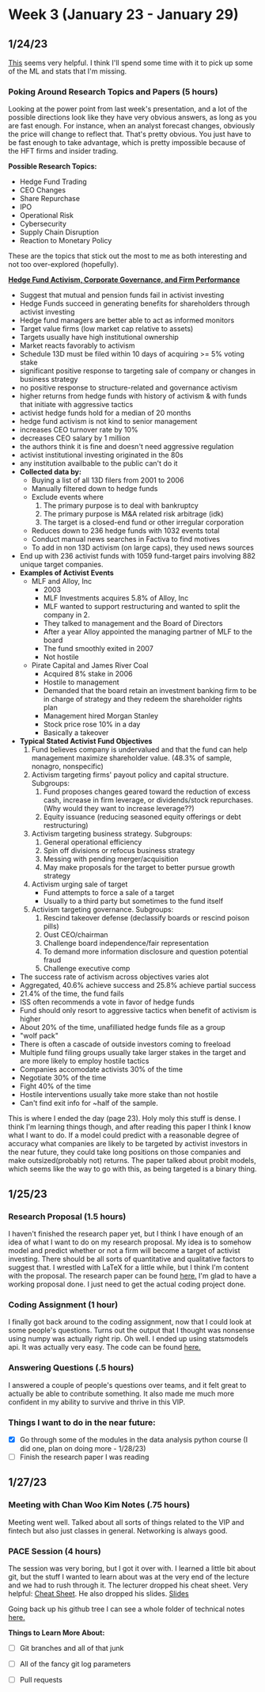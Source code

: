# Week 3 (January 23 - January 29)

## 1/24/23

[This](https://github.com/gabors-data-analysis/da-coding-python) seems
very helpful. I think I'll spend some time with it to pick up some of
the ML and stats that I'm missing.

### Poking Around Research Topics and Papers (5 hours)

Looking at the power point from last week's presentation, and a lot of
the possible directions look like they have very obvious answers, as
long as you are fast enough. For instance, when an analyst forecast
changes, obviously the price will change to reflect that. That's 
pretty obvious. You just have to be fast enough to take advantage,
which is pretty impossible because of the HFT firms and insider 
trading.

**Possible Research Topics:**
- Hedge Fund Trading
- CEO Changes
- Share Repurchase
- IPO
- Operational Risk
- Cybersecurity
- Supply Chain Disruption
- Reaction to Monetary Policy

These are the topics that stick out the most to me as both interesting
and not too over-explored (hopefully).

**[Hedge Fund Activism, Corporate Governance, and Firm Performance](https://onlinelibrary.wiley.com/doi/full/10.1111/j.1540-6261.2008.01373.x)**

- Suggest that mutual and pension funds fail in activist investing
- Hedge Funds succeed in generating benefits for shareholders through
activist investing
- Hedge fund managers are better able to act as informed monitors
- Target value firms (low market cap relative to assets)
- Targets usually have high institutional ownership
- Market reacts favorably to activism
- Schedule 13D must be filed within 10 days of acquiring >= 5% voting stake
- significant positive response to targeting sale of company or 
changes in business strategy
- no positive response to structure-related and governance activism
- higher returns from hedge funds with history of activism & with 
funds that initiate with aggressive tactics
- activist hedge funds hold for a median of 20 months
- hedge fund activism is not kind to senior management
- increases CEO turnover rate by 10%
- decreases CEO salary by 1 million
- the authors think it is fine and doesn't need aggressive regulation
- activist institutional investing originated in the 80s
- any institution availbable to the public can't do it
- **Collected data by:**
    - Buying a list of all 13D filers from 2001 to 2006
    - Manually filtered down to hedge funds
    - Exclude events where
        1. The primary purpose is to deal with bankruptcy
        2. The primary purpose is M&A related risk arbitrage (idk)
        3. The target is a closed-end fund or other irregular 
        corporation
    - Reduces down to 236 hedge funds with 1032 events total
    - Conduct manual news searches in Factiva to find motives
    - To add in non 13D activism (on large caps), they used news sources
- End up with 236 activist funds with 1059 fund-target pairs involving
882 unique target companies.
- **Examples of Activist Events**
    - MLF and Alloy, Inc
        - 2003
        - MLF Investments acquires 5.8% of Alloy, Inc
        - MLF wanted to support restructuring and wanted to split the 
        company in 2.
        - They talked to management and the Board of Directors
        - After a year Alloy appointed the managing partner of MLF to
        the board
        - The fund smoothly exited in 2007
        - Not hostile
    - Pirate Capital and James River Coal
        - Acquired 8% stake in 2006
        - Hostile to management
        - Demanded that the board retain an investment banking firm to
        be in charge of strategy and they redeem the shareholder 
        rights plan
        - Management hired Morgan Stanley
        - Stock price rose 10% in a day
        - Basically a takeover
- **Typical Stated Activist Fund Objectives**
    1. Fund believes company is undervalued and that the fund can help
    management maximize shareholder value. (48.3% of sample, 
    nonagro, nonspecific)
    2. Activism targeting firms' payout policy and capital structure.
    Subgroups:
        1. Fund proposes changes geared toward the reduction of 
        excess cash, increase in firm leverage, or dividends/stock
        repurchases. (Why would they want to increase leverage??)
        2. Equity issuance (reducing seasoned equity offerings or 
        debt restructuring)
    3. Activism targeting business strategy. Subgroups:
        1. General operational efficiency
        2. Spin off divisions or refocus business strategy
        3. Messing with pending merger/acquisition
        4. May make proposals for the target to better pursue growth
        strategy
    4. Activism urging sale of target
        - Fund attempts to force a sale of a target
        - Usually to a third party but sometimes to the fund itself
    5. Activism targeting governance. Subgroups:
        1. Rescind takeover defense (declassify boards or 
        rescind poison pills)
        2. Oust CEO/chairman
        3. Challenge board independence/fair representation
        4. To demand more information disclosure and question 
        potential fraud
        5. Challenge executive comp
- The success rate of activism across objectives varies alot
- Aggregated, 40.6% achieve success and 25.8% achieve partial success
- 21.4% of the time, the fund fails
- ISS often recommends a vote in favor of hedge funds
- Fund should only resort to aggressive tactics when benefit of 
activism is higher
- About 20% of the time, unafilliated hedge funds file as a group
- "wolf pack"
- There is often a cascade of outside investors coming to freeload
- Multiple fund filing groups usually take larger stakes in the target
 and are more likely to employ hostile tactics
- Companies accomodate activists 30% of the time
- Negotiate 30% of the time
- Fight 40% of the time
- Hostile interventions usually take more stake than not hostile
- Can't find exit info for ~half of the sample.

This is where I ended the day (page 23). Holy moly this stuff is dense. I think
I'm learning things though, and after reading this paper I think I know what I
want to do. If a model could predict with a reasonable degree of accuracy what
companies are likely to be targeted by activist investors in the near future,
they could take long positions on those companies and make outsized(probably not)
returns. The paper talked about probit models, which seems like the way to go
with this, as being targeted is a binary thing.

## 1/25/23

### Research Proposal (1.5 hours)
I haven't finished the research paper yet, but I think I have enough of an idea
of what I want to do on my research proposal. My idea is to somehow model and
predict whether or not a firm will become a target of activist investing. 
There should be all sorts of quantitative and qualitative factors to suggest
that. I wrestled with LaTeX for a little while, but I think I'm content with
the proposal. The research paper can be found [here.](../Assignment-0/Kaminer-Predicting-Activist-Investing.pdf)
I'm glad to have a working proposal done. I just need to get the actual coding
project done.

### Coding Assignment (1 hour)
I finally got back around to the coding assignment, now that I could look at
some people's questions. Turns out the output that I thought was nonsense using
numpy was actually right rip. Oh well. I ended up using statsmodels api. It was
actually very easy. The code can be found [here.](../Assignment-0)

### Answering Questions (.5 hours)
I answered a couple of people's questions over teams, and it felt great to 
actually be able to contribute something. It also made me much more confident
in my ability to survive and thrive in this VIP.

### Things I want to do in the near future:
- [x] Go through some of the modules in the data analysis python course (I did one, plan on doing more - 1/28/23)
- [ ] Finish the research paper I was reading

## 1/27/23

### Meeting with Chan Woo Kim Notes (.75 hours)
Meeting went well. Talked about all sorts of things related to the VIP and 
fintech but also just classes in general. Networking is always good.

### PACE Session (4 hours)
The session was very boring, but I got it over with. I learned a little bit 
about git, but the stuff I wanted to learn about was at the very end of the
lecture and we had to rush through it. The lecturer dropped his cheat sheet.
Very helpful: [Cheat Sheet](https://github.com/shahagam4/technical-notes/blob/main/git_cheatsheet.md). 
He also dropped his slides. [Slides](https://gtvault-my.sharepoint.com/personal/rrahaman6_gatech_edu/_layouts/15/onedrive.aspx?id=%2Fpersonal%2Frrahaman6%5Fgatech%5Fedu%2FDocuments%2FDocuments%2Fgit%5Fbootcamp%5Fspring%5F2022%2FMS%20QCF%20Git%20101%20Summer%202022%2Epdf&parent=%2Fpersonal%2Frrahaman6%5Fgatech%5Fedu%2FDocuments%2FDocuments%2Fgit%5Fbootcamp%5Fspring%5F2022&ga=1)

Going back up his github tree I can see a whole folder of technical notes [here.](https://github.com/shahagam4/technical-notes)

**Things to Learn More About:**
- [ ] Git branches and all of that junk
- [ ] All of the fancy git log parameters
- [ ] Pull requests

